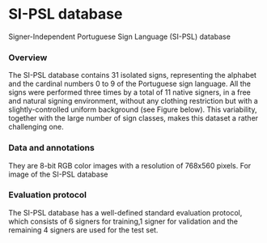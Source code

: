 # SI-PSL database
Signer-Independent Portuguese Sign Language (SI-PSL) database

### Overview
The SI-PSL database contains 31 isolated signs, representing the alphabet and the cardinal numbers 0 to 9 of the Portuguese sign language. All the signs were performed three times by a total of 11 native signers, in a free and natural signing environment, without any clothing restriction but with a slightly-controlled uniform background (see Figure below). This variability, together with the large number of sign classes, makes this dataset a rather challenging one.

### Data and annotations
They are 8-bit RGB color images with a resolution of 768x560 pixels. For image of the SI-PSL database 

### Evaluation protocol
The SI-PSL database has a well-defined standard evaluation protocol, which consists of 6 signers for training,1 signer for validation and the remaining 4 signers are used for the test set.


